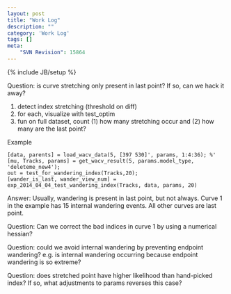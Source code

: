 ```yaml
---
layout: post
title: "Work Log"
description: ""
category: 'Work Log'
tags: []
meta: 
    "SVN Revision": 15864
---
```

{% include JB/setup %}

Question: is curve stretching only present in last point?  If so, can we hack it away?  

1. detect index stretching (threshold on diff)
2. for each, visualize with test_optim
3. fun on full dataset, count (1) how many stretching occur and (2) how many are the last point?

Example

    [data, parents] = load_wacv_data(5, [397 530]', params, 1:4:36); %'
    [mu, Tracks, params] = get_wacv_result(5, params.model_type, 'deleteme_new4');
    out = test_for_wandering_index(Tracks,20);
    [wander_is_last, wander_view_num] = exp_2014_04_04_test_wandering_index(Tracks, data, params, 20)

Answer: Usually, wandering is present in last point, but not always.  Curve 1 in the example has 15 internal wandering events.  All other curves are last point.


Question: Can we correct the bad indices in curve 1 by using a numerical hessian?

Question: could we avoid internal wandering by preventing endpoint wandering?  e.g. is internal wandering occurring because endpoint wandering is so extreme?

Question: does stretched point have higher likelihood than hand-picked index?  If so, what adjustments to params reverses this case?
